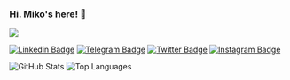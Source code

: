 ### Hi. Miko's here! 🙂
![](https://visitor-badge.glitch.me/badge?page_id=MiKoronjoo.MiKoronjoo)


[![Linkedin Badge](https://img.shields.io/badge/-LinkedIn-0e76a8?style=flat-square&logo=Linkedin&logoColor=white)](https://www.linkedin.com/in/hassan-abbasi-26b305190/)
[![Telegram Badge](https://img.shields.io/badge/-Gmail-0088cc?style=flat-square&logo=Gmail&logoColor=white&color=red)](mailto:mikoronjoo@gmail.com)
[![Twitter Badge](https://img.shields.io/badge/-Twitter-00acee?style=flat-square&logo=Twitter&logoColor=white)](https://twitter.com/mikoronjoo)
[![Instagram Badge](https://img.shields.io/badge/-Instagram-e4405f?style=flat-square&logo=Instagram&logoColor=white)](https://instagram.com/mikoronjoo)


![GitHub Stats](https://github-readme-stats.vercel.app/api?username=mikoronjoo&show_icons=true&line_height=40&theme=radical)
![Top Languages](https://github-readme-stats.vercel.app/api/top-langs/?username=mikoronjoo&show_icons=true&theme=radical)
